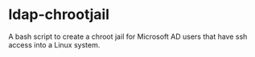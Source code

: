 # ldap-chrootjail
A bash script to create a chroot jail for Microsoft AD users that have ssh access into a Linux system.
